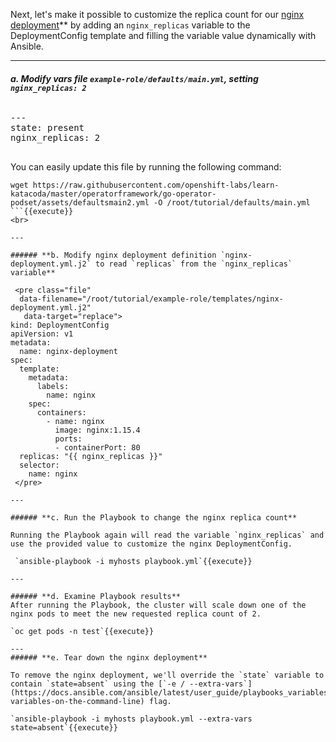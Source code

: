 Next, let's make it possible to customize the replica count for our [nginx deployment](https://kubernetes.io/docs/concepts/workloads/controllers/deployment/#creating-a-deployment)** by adding an `nginx_replicas` variable to the DeploymentConfig template and filling the variable value dynamically with Ansible.

---

###### **a. Modify vars file `example-role/defaults/main.yml`, setting `nginx_replicas: 2`**

<pre class="file">
---
state: present
nginx_replicas: 2

</pre>

You can easily update this file by running the following command:

```
wget https://raw.githubusercontent.com/openshift-labs/learn-katacoda/master/operatorframework/go-operator-podset/assets/defaultsmain2.yml -O /root/tutorial/defaults/main.yml
```{{execute}}
<br>

---

###### **b. Modify nginx deployment definition `nginx-deployment.yml.j2` to read `replicas` from the `nginx_replicas` variable**

 <pre class="file"
  data-filename="/root/tutorial/example-role/templates/nginx-deployment.yml.j2"
   data-target="replace">
kind: DeploymentConfig
apiVersion: v1
metadata:
  name: nginx-deployment
spec:
  template:
    metadata:
      labels:
        name: nginx
    spec:
      containers:
        - name: nginx
          image: nginx:1.15.4
          ports:
          - containerPort: 80
  replicas: "{{ nginx_replicas }}"
  selector:
    name: nginx
 </pre>

---

###### **c. Run the Playbook to change the nginx replica count**

Running the Playbook again will read the variable `nginx_replicas` and use the provided value to customize the nginx DeploymentConfig.

 `ansible-playbook -i myhosts playbook.yml`{{execute}}

---

###### **d. Examine Playbook results**
After running the Playbook, the cluster will scale down one of the nginx pods to meet the new requested replica count of 2. 

`oc get pods -n test`{{execute}}

---
###### **e. Tear down the nginx deployment**

To remove the nginx deployment, we'll override the `state` variable to contain `state=absent` using the [`-e / --extra-vars`](https://docs.ansible.com/ansible/latest/user_guide/playbooks_variables.html#passing-variables-on-the-command-line) flag. 

`ansible-playbook -i myhosts playbook.yml --extra-vars state=absent`{{execute}}